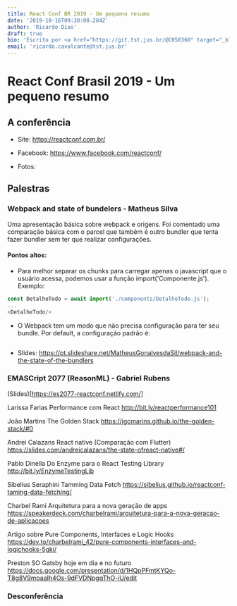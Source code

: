 ```yaml
---
title: React Conf BR 2019 - Um pequeno resumo
date: '2019-10-16T09:30:00.284Z'
author: 'Ricardo Dias'
draft: true
bio: 'Escrito por <a href="https://git.tst.jus.br/@C058360" target="_blank">Ricardo Dias</a>'
email: 'ricardo.cavalcante@tst.jus.br'
---
```



# React Conf Brasil 2019 - Um pequeno resumo

## A conferência

- Site: https://reactconf.com.br/
- Facebook: https://www.facebook.com/reactconf/



- Fotos: 


## Palestras



### Webpack and state of bundelers - Matheus Silva

Uma apresentação básica sobre webpack e origens. Foi comentado uma comparação básica com o parcel que também é outro bundler que tenta fazer bundler sem ter que realizar configurações.

#### Pontos altos:
- Para melhor separar os chunks para carregar apenas o javascript que o usuário acessa, podemos usar a função import('Componente.js').
Exemplo:
```javascript
const DetalheTodo = await import('./components/DetalheTodo.js');
...
<DetalheTodo/>
```

- O Webpack tem um modo que não precisa configuração para ter seu bundle. Por default, a configuração padrão é: 
```json

```

- Slides: https://pt.slideshare.net/MatheusGonalvesdaSil/webpack-and-the-state-of-the-bundlers


### EMASCript 2077 (ReasonML) -  Gabriel Rubens
(Slides)[https://es2077-reactconf.netlify.com/]



Larissa Farias
Performance com React
http://bit.ly/reactperformance101


João Martins
The Golden Stack
https://jgcmarins.github.io/the-golden-stack/#0


Andrei Calazans
React native (Comparação com Flutter)
https://slides.com/andreicalazans/the-state-ofreact-native#/

Pablo Dinella
Do Enzyme para o React Testing Library
http://bit.ly/EnzymeTestingLib

Sibelius Seraphini
Tamming Data Fetch
https://sibelius.github.io/reactconf-taming-data-fetching/

Charbel Rami
Arquitetura para a nova geração de apps
https://speakerdeck.com/charbelrami/arquitetura-para-a-nova-geracao-de-aplicacoes



Artigo sobre Pure Components, Interfaces e Logic Hooks
https://dev.to/charbelrami_42/pure-components-interfaces-and-logichooks-5gki/


Preston SO
Gatsby hoje em dia e no futuro
https://docs.google.com/presentation/d/1HQpPFmtKYQo-T8g8V9moaaIh4Os-9dFVDNpgqThO-iU/edit


### Desconferência

